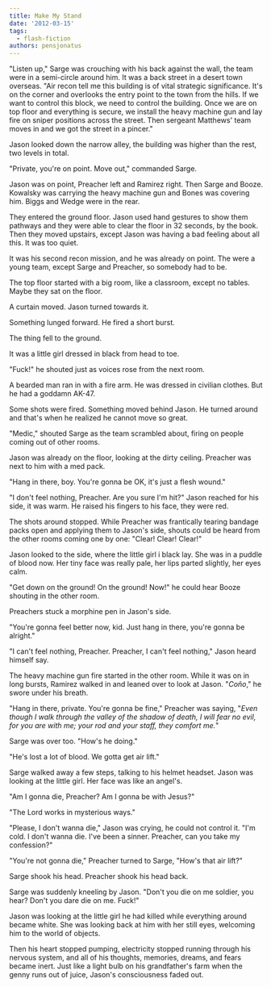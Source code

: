 ```yaml
---
title: Make My Stand
date: '2012-03-15'
tags:
  - flash-fiction
authors: pensjonatus
---
```


"Listen up," Sarge was crouching with his back against the wall, the team were
in a semi-circle around him. It was a back street in a desert town overseas.
"Air recon tell me this building is of vital strategic significance. It's on the
corner and overlooks the entry point to the town from the hills. If we want to
control this block, we need to control the building. Once we are on top floor
and everything is secure, we install the heavy machine gun and lay fire on
sniper positions across the street. Then sergeant Matthews' team moves in and we
got the street in a pincer."

<!-- truncate -->

Jason looked down the narrow alley, the building was higher than the rest, two
levels in total.

"Private, you're on point. Move out," commanded Sarge.

Jason was on point, Preacher left and Ramirez right. Then Sarge and Booze.
Kowalsky was carrying the heavy machine gun and Bones was covering him. Biggs
and Wedge were in the rear.

They entered the ground floor. Jason used hand gestures to show them pathways
and they were able to clear the floor in 32 seconds, by the book. Then they
moved upstairs, except Jason was having a bad feeling about all this. It was too
quiet.

It was his second recon mission, and he was already on point. The were a young
team, except Sarge and Preacher, so somebody had to be.

The top floor started with a big room, like a classroom, except no tables. Maybe
they sat on the floor.

A curtain moved. Jason turned towards it.

Something lunged forward. He fired a short burst.

The thing fell to the ground.

It was a little girl dressed in black from head to toe.

"Fuck!" he shouted just as voices rose from the next room.

A bearded man ran in with a fire arm. He was dressed in civilian clothes. But he
had a goddamn AK-47.

Some shots were fired. Something moved behind Jason. He turned around and that's
when he realized he cannot move so great.

"Medic," shouted Sarge as the team scrambled about, firing on people coming out
of other rooms.

Jason was already on the floor, looking at the dirty ceiling. Preacher was next
to him with a med pack.

"Hang in there, boy. You're gonna be OK, it's just a flesh wound."

"I don't feel nothing, Preacher. Are you sure I'm hit?" Jason reached for his
side, it was warm. He raised his fingers to his face, they were red.

The shots around stopped. While Preacher was frantically tearing bandage packs
open and applying them to Jason's side, shouts could be heard from the other
rooms coming one by one: "Clear! Clear! Clear!"

Jason looked to the side, where the little girl i black lay. She was in a puddle
of blood now. Her tiny face was really pale, her lips parted slightly, her eyes
calm.

"Get down on the ground! On the ground! Now!" he could hear Booze shouting in
the other room.

Preachers stuck a morphine pen in Jason's side.

"You're gonna feel better now, kid. Just hang in there, you're gonna be
alright."

"I can't feel nothing, Preacher. Preacher, I can't feel nothing," Jason heard
himself say.

The heavy machine gun fire started in the other room. While it was on in long
bursts, Ramirez walked in and leaned over to look at Jason. "_Coño_," he swore
under his breath.

"Hang in there, private. You're gonna be fine," Preacher was saying, "_Even
though I walk through the valley of the shadow of death, I will fear no evil,
for you are with me; your rod and your staff, they comfort me._"

Sarge was over too. "How's he doing."

"He's lost a lot of blood. We gotta get air lift."

Sarge walked away a few steps, talking to his helmet headset. Jason was looking
at the little girl. Her face was like an angel's.

"Am I gonna die, Preacher? Am I gonna be with Jesus?"

"The Lord works in mysterious ways."

"Please, I don't wanna die," Jason was crying, he could not control it. "I'm
cold. I don't wanna die. I've been a sinner. Preacher, can you take my
confession?"

"You're not gonna die," Preacher turned to Sarge, "How's that air lift?"

Sarge shook his head. Preacher shook his head back.

Sarge was suddenly kneeling by Jason. "Don't you die on me soldier, you hear?
Don't you dare die on me. Fuck!"

Jason was looking at the little girl he had killed while everything around
became white. She was looking back at him with her still eyes, welcoming him to
the world of objects.

Then his heart stopped pumping, electricity stopped running through his nervous
system, and all of his thoughts, memories, dreams, and fears became inert. Just
like a light bulb on his grandfather's farm when the genny runs out of juice,
Jason's consciousness faded out.
